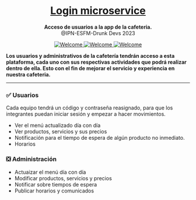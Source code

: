 <h1 align="center">
  <a href="#">
    Login microservice
  </a>
</h1>

<p align="center">
  <strong>Acceso de usuarios a la app de la cafeteria.</strong><br>
  @IPN-ESFM-Drunk Devs 2023
</p>

<p align="center">
    <a href="#">
        <img src="https://img.shields.io/badge/FastAPI-005571?style=for-the-badge&logo=fastapi)" alt="Welcome" />
    </a>
    <a href="#">
        <img src="https://img.shields.io/badge/python-3670A0?style=for-the-badge&logo=python&logoColor=ffdd54" alt="Welcome" />
    </a>
    <a href="#">
        <img src="https://img.shields.io/badge/postgres-%23316192.svg?style=for-the-badge&logo=postgresql&logoColor=white)" alt="Welcome" />
    </a>
</p>

**Los usuarios y administrativos de la cafetería tendrán acceso a esta plataforma, cada uno con sus respectivas actividades que podrá realizar dentro de ella. Esto con el fin de mejorar el servicio y experiencia en nuestra cafeteria.**

---
### ✅ Usuarios
Cada equipo tendrá un código y contraseña reasignado, para que los integrantes puedan iniciar sesión y empezar a hacer movimientos.


- Ver el menú actualizado día con día
- Ver productos, servicios y sus precios
- Notificación para el tiempo de espera de algún producto no inmediato. 
- Horarios


### ❎ Administración
  - Actuaizar el menú día con día 
  - Modificar productos, servicios y precios
  - Notificar sobre tiempos de espera
  - Publicar horarios y comunicados